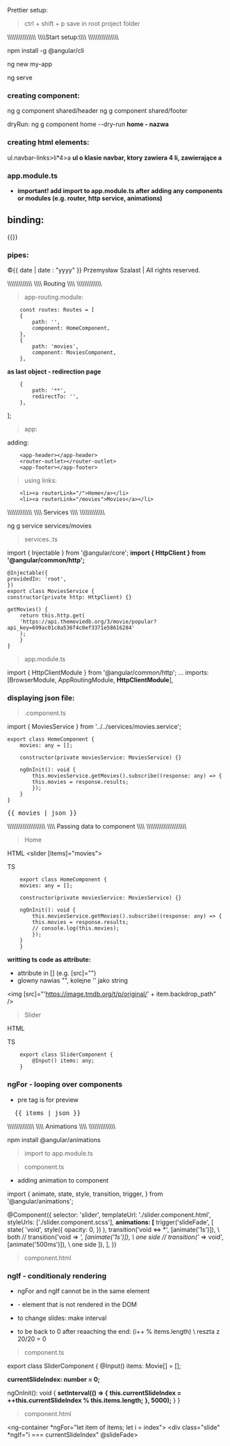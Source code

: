 <!-- prettier-ignore-start -->

Prettier setup:

> ctrl + shift + p
> save in root project folder

\\\\\\\\\\\\\\\\\\\\\\\\\\\\\\
\\\\\\\\Start setup:\\\\\\\\
\\\\\\\\\\\\\\\\\\\\\\\\\\\\\\\

npm install -g @angular/cli

ng new my-app

ng serve

### creating component:

ng g component shared/header
ng g component shared/footer

dryRun: ng g component home --dry-run **home - nazwa**

### creating html elements:

ul.navbar-links>li\*4>a **ul o klasie navbar, ktory zawiera 4 li, zawierające a**

### app.module.ts

- **important! add import to app.module.ts after adding any components or modules (e.g. router, http service, animations)**

## binding:

{{}}

### pipes:

<span
    >©{{ date | date : "yyyy" }} Przemysław Szalast | All rights reserved.
</span>

\\\\\\\\\\\\\\\\\\\\\\\\\\
\\\\\\\\ Routing \\\\\\\\
\\\\\\\\\\\\\\\\\\\\\\\\\\

> app-routing.module:

        const routes: Routes = [
        {
            path: '',
            component: HomeComponent,
        },
        {
            path: 'movies',
            component: MoviesComponent,
        },

**as last object - redirection page**

        {
            path: '**',
            redirectTo: '',
        },

];

> app:

adding: <router-outlet>

        <app-header></app-header>
        <router-outlet></router-outlet>
        <app-footer></app-footer>

> using links:

        <li><a routerLink="/">Home</a></li>
        <li><a routerLink="/movies">Movies</a></li>

\\\\\\\\\\\\\\\\\\\\\\\\\\
\\\\\\\\ Services \\\\\\\\
\\\\\\\\\\\\\\\\\\\\\\\\\\

ng g service services/movies

> services.<name>.ts

import { Injectable } from '@angular/core';
**import { HttpClient } from '@angular/common/http';**

    @Injectable({
    providedIn: 'root',
    })
    export class MoviesService {
    constructor(private http: HttpClient) {}

    getMovies() {
        return this.http.get(
        'https://api.themoviedb.org/3/movie/popular?api_key=699ac01c8a536f4c0ef3371e58616284'
        );
        }
    }

> app.module.ts

import { HttpClientModule } from '@angular/common/http';
...
imports: [BrowserModule, AppRoutingModule, **HttpClientModule**],

### displaying json file:

> <nazwa>.component.ts

import { MoviesService } from '../../services/movies.service';

    export class HomeComponent {
        movies: any = [];

        constructor(private moviesService: MoviesService) {}

        ngOnInit(): void {
            this.moviesService.getMovies().subscribe((response: any) => {
            this.movies = response.results;
            });
        }
    }

<pre>{{ movies | json }}</pre>

\\\\\\\\\\\\\\\\\\\\\\\\\\\\\\\\\\\\\\\\
\\\\\\\\ Passing data to component \\\\\\\\
\\\\\\\\\\\\\\\\\\\\\\\\\\\\\\\\\\\\\\\\\\

> Home

HTML
<slider [items]="movies"></slider>

TS

        export class HomeComponent {
        movies: any = [];

        constructor(private moviesService: MoviesService) {}

        ngOnInit(): void {
            this.moviesService.getMovies().subscribe((response: any) => {
            this.movies = response.results;
            // console.log(this.movies);
            });
        }
        }

**writting ts code as attribute:**

- attribute in [] (e.g. [src]="")
- glowny nawias "", kolejne '' jako string

<img
[src]="'https://image.tmdb.org/t/p/original/' + item.backdrop_path"  
/>

> Slider

HTML

TS

        export class SliderComponent {
            @Input() items: any;
        }

### ngFor - looping over components

- pre tag is for preview

<pre>
  {{ items | json }}
</pre>

<div class="slider">
  <div class="slide" *ngFor="let item of items">

\\\\\\\\\\\\\\\\\\\\\\\\\\\\
\\\\\\\\ Animations \\\\\\\\
\\\\\\\\\\\\\\\\\\\\\\\\\\\\

npm install @angular/animations

> import to app.module.ts

> component.ts

- adding animation to component

import {
animate,
state,
style,
transition,
trigger,
} from '@angular/animations';

  @Component({
  selector: 'slider',
  templateUrl: './slider.component.html',
  styleUrls: ['./slider.component.scss'],
  **animations: [**
      trigger('slideFade', [
      state(
          'void',
          style({
          opacity: 0,
          })
      ),
      transition('void <=> *', [animate('1s')]),            \\ both 
      // transition('void => *', [animate('1s')]),          \\ one side
      // transition('* => void', [animate('500ms')]),       \\ one side
      ]),
  ],
  })

> component.html

  <div class="slide" *ngFor="let item of items" @slideFade>

### ngIf - conditionaly rendering

- ngFor and ngIf cannot be in the same element
- <ng-container> - element that is not rendered in the DOM

- to change slides: make interval
- to be back to 0 after reaaching the end: (i++ % items.length) \\ reszta z 20/20 = 0

> component.ts

export class SliderComponent {
  @Input() items: Movie[] = [];

 **currentSlideIndex: number = 0;**

  ngOnInit(): void {
    **setInterval(() => {**
      **this.currentSlideIndex = ++this.currentSlideIndex % this.items.length;**
    **}, 5000);**
  }
}

> component.html

<ng-container *ngFor="let item of items; let i = index">
    <div class="slide" *ngIf="i === currentSlideIndex" @slideFade>
    </div>
</ng-container>

<!-- prettier-ignore-end -->
